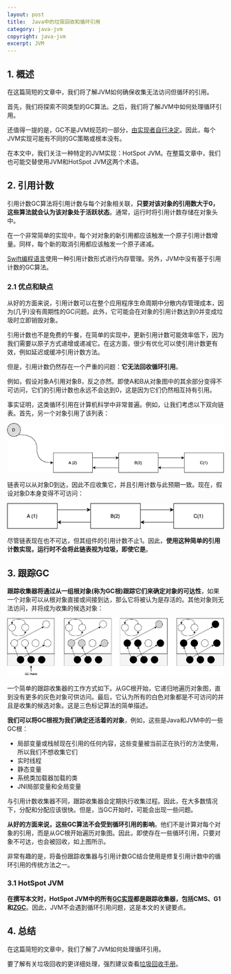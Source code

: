 ```yaml
---
layout: post
title:  Java中的垃圾回收和循环引用
category: java-jvm
copyright: java-jvm
excerpt: JVM
---
```


## 1. 概述

在这篇简短的文章中，我们将了解JVM如何确保收集无法访问但循环的引用。

首先，我们将探索不同类型的GC算法。之后，我们将了解JVM中如何处理循环引用。

还值得一提的是，GC不是JVM规范的一部分，[由实现者自行决定](https://docs.oracle.com/javase/specs/jvms/se14/html/jvms-2.html)。因此，每个JVM实现可能有不同的GC策略或根本没有。

在本文中，我们关注一种特定的JVM实现：HotSpot JVM。在整篇文章中，我们也可能交替使用JVM和HotSpot JVM这两个术语。

## 2. 引用计数

引用计数GC算法将引用计数与每个对象相关联，**只要对该对象的引用数大于0，这些算法就会认为该对象处于活跃状态**。通常，运行时将引用计数存储在对象头中。

在一个非常简单的实现中，每个对对象的新引用都应该触发一个原子引用计数增量。同样，每个新的取消引用都应该触发一个原子递减。

[Swift编程语言](https://docs.swift.org/swift-book/LanguageGuide/AutomaticReferenceCounting.html)使用一种引用计数形式进行内存管理。另外，JVM中没有基于引用计数的GC算法。

### 2.1 优点和缺点

从好的方面来说，引用计数可以在整个应用程序生命周期中分散内存管理成本，因为(几乎)没有周期性的GC问题。此外，它可能会在对象的引用计数达到0并变成垃圾时立即销毁对象。

引用计数也不是免费的午餐，在简单的实现中，更新引用计数可能效率低下，因为我们需要以原子方式递增或递减它。在这方面，很少有优化可以使引用计数更有效，例如延迟或缓冲引用计数方法。

但是，引用计数仍然存在一个严重的问题：**它无法回收循环引用**。

例如，假设对象A引用对象B，反之亦然。即使A和B从对象图中的其余部分变得不可访问，它们的引用计数也永远不会达到0，这是因为它们仍然相互持有引用。

事实证明，这类循环引用在计算机科学中非常普遍。例如，让我们考虑以下双向链表。首先，另一个对象引用了该列表：

![](/assets/images/2025/javajvm/javagccyclicreferences01.png)

链表可以从对象D到达，因此不应收集它，并且引用计数与此预期一致。现在，假设对象D本身变得不可访问：

![](/assets/images/2025/javajvm/javagccyclicreferences02.png)

尽管链表现在也不可达，但其组件的引用计数不止1。因此，**使用这种简单的引用计数实现，运行时不会将此链表视为垃圾，即使它是**。

## 3. 跟踪GC

**跟踪收集器将通过从一组根对象(称为GC根)跟踪它们来确定对象的可达性**，如果一个对象可以从根对象直接或间接到达，那么它将被认为是存活的。其他对象则无法访问，并将成为收集的候选对象：

![](/assets/images/2025/javajvm/javagccyclicreferences03.png)

一个简单的跟踪收集器的工作方式如下。从GC根开始，它递归地遍历对象图，直到没有更多的灰色对象可供访问。最后，它认为所有的白色对象都是不可访问的并且是收集的候选对象。这是三色标记算法的简单描述。

**我们可以将GC根视为我们确定还活着的对象**，例如，这些是Java和JVM中的一些GC根：

-   局部变量或栈帧现在引用的任何内容，这些变量被当前正在执行的方法使用，所以我们不想收集它们
-   实时线程
-   静态变量
-   系统类加载器加载的类
-   JNI局部变量和全局变量

与引用计数收集器不同，跟踪收集器会定期执行收集过程。因此，在大多数情况下，分配和分配应该很快。但是，当GC开始时，可能会出现一些问题。

**从好的方面来说，这些GC算法不会受到循环引用的影响**。他们不是计算对每个对象的引用，而是从GC根开始遍历对象图。因此，即使存在一些循环引用，只要对象不可达，也会被回收，如上图所示。

非常有趣的是，将备份跟踪收集器与引用计数GC结合使用是修复引用计数中的循环引用的传统方法之一。

### 3.1 HotSpot JVM

**在撰写本文时，HotSpot JVM中的所有[GC实现](https://www.baeldung.com/jvm-garbage-collectors)都是跟踪收集器，包括CMS、G1和[ZGC](https://www.baeldung.com/jvm-zgc-garbage-collector)**。因此，JVM不会遇到循环引用问题，这是本文的关键要点。

## 4. 总结

在这篇简短的文章中，我们了解了JVM如何处理循环引用。

要了解有关垃圾回收的更详细处理，强烈建议查看[垃圾回收手册](https://learning.oreilly.com/library/view/the-garbage-collection/9781315388007/)。